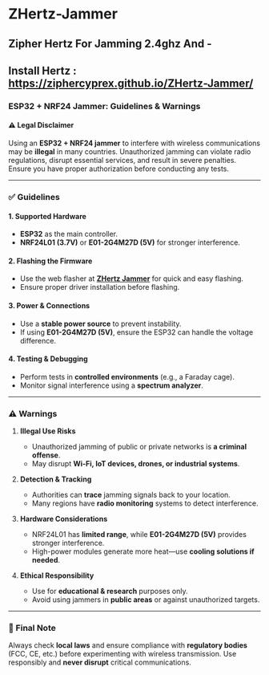 # ZHertz-Jammer
Zipher Hertz For Jamming 2.4ghz And -
---
Install Hertz : https://ziphercyprex.github.io/ZHertz-Jammer/
---
### **ESP32 + NRF24 Jammer: Guidelines & Warnings**

#### **⚠️ Legal Disclaimer**

Using an **ESP32 + NRF24 jammer** to interfere with wireless communications may be **illegal** in many countries. Unauthorized jamming can violate radio regulations, disrupt essential services, and result in severe penalties. Ensure you have proper authorization before conducting any tests.

---

### **✅ Guidelines**

#### **1. Supported Hardware**

- **ESP32** as the main controller.
- **NRF24L01 (3.7V)** or **E01-2G4M27D (5V)** for stronger interference.

#### **2. Flashing the Firmware**

- Use the web flasher at **[ZHertz Jammer](https://ziphercyprex.github.io/ZHertz-Jammer/)** for quick and easy flashing.
- Ensure proper driver installation before flashing.

#### **3. Power & Connections**

- Use a **stable power source** to prevent instability.
- If using **E01-2G4M27D (5V)**, ensure the ESP32 can handle the voltage difference.

#### **4. Testing & Debugging**

- Perform tests in **controlled environments** (e.g., a Faraday cage).
- Monitor signal interference using a **spectrum analyzer**.

---

### **⚠️ Warnings**

1. **Illegal Use Risks**
    
    - Unauthorized jamming of public or private networks is **a criminal offense**.
    - May disrupt **Wi-Fi, IoT devices, drones, or industrial systems**.
2. **Detection & Tracking**
    
    - Authorities can **trace** jamming signals back to your location.
    - Many regions have **radio monitoring** systems to detect interference.
3. **Hardware Considerations**
    
    - NRF24L01 has **limited range**, while **E01-2G4M27D (5V)** provides stronger interference.
    - High-power modules generate more heat—use **cooling solutions if needed**.
4. **Ethical Responsibility**
    
    - Use for **educational & research** purposes only.
    - Avoid using jammers in **public areas** or against unauthorized targets.

---

### **🔹 Final Note**

Always check **local laws** and ensure compliance with **regulatory bodies** (FCC, CE, etc.) before experimenting with wireless transmission. Use responsibly and **never disrupt** critical communications.
